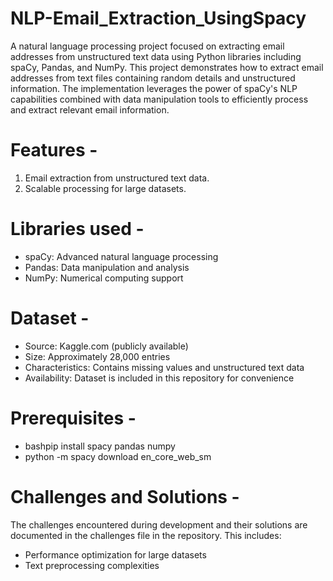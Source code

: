 # NLP-Email_Extraction_UsingSpacy

A natural language processing project focused on extracting email addresses from unstructured text data using Python libraries including spaCy, Pandas, and NumPy.
This project demonstrates how to extract email addresses from text files containing random details and unstructured information. The implementation leverages the power of spaCy's NLP capabilities combined with data manipulation tools to efficiently process and extract relevant email information.

# Features -
1. Email extraction from unstructured text data.
2. Scalable processing for large datasets.

# Libraries used -
- spaCy: Advanced natural language processing
- Pandas: Data manipulation and analysis
- NumPy: Numerical computing support

# Dataset -
- Source: Kaggle.com (publicly available)
- Size: Approximately 28,000 entries
- Characteristics: Contains missing values and unstructured text data
- Availability: Dataset is included in this repository for convenience

# Prerequisites -
- bashpip install spacy pandas numpy
- python -m spacy download en_core_web_sm

# Challenges and Solutions -
The challenges encountered during development and their solutions are documented in the challenges file in the repository. This includes:
- Performance optimization for large datasets
- Text preprocessing complexities

